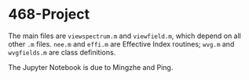 # 468-Project

The main files are `viewspectrum.m` and `viewfield.m`, which depend on all other `.m` files. `nee.m` and `effi.m` are Effective Index routines; `wvg.m` and `wvgfields.m` are class definitions.

The Jupyter Notebook is due to Mingzhe and Ping.
